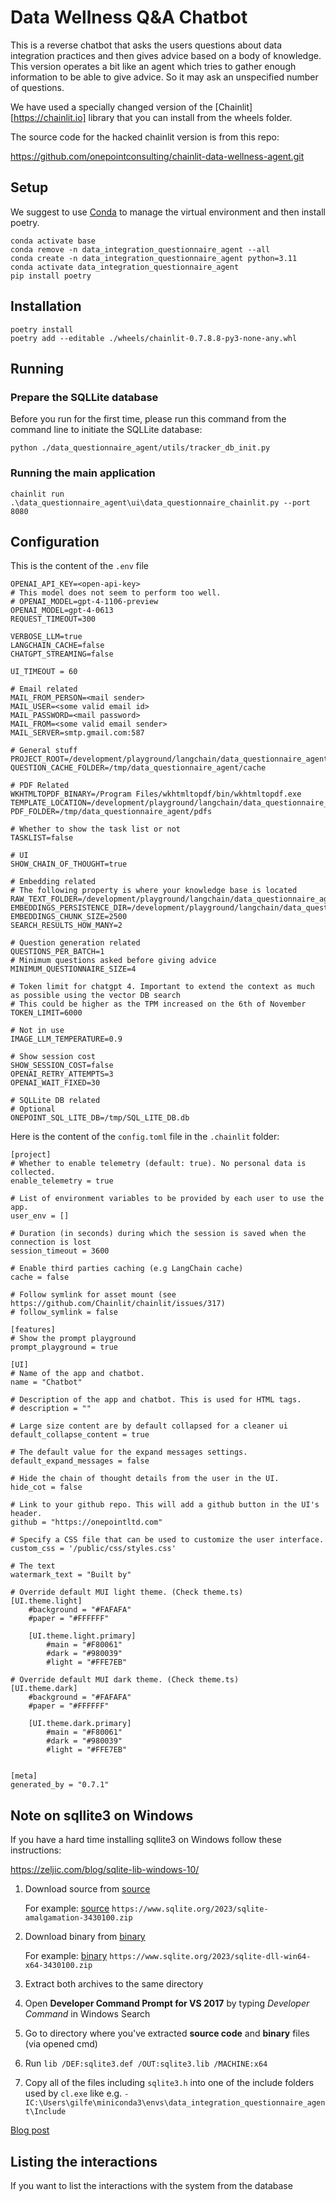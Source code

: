 # Data Wellness Q&A Chatbot

This is a reverse chatbot that asks the users questions about data integration practices and then gives advice based on a body of knowledge.
This version operates a bit like an agent which tries to gather enough information to be able to give advice. So it may ask an unspecified number of questions.

We have used a specially changed version of the [Chainlit][https://chainlit.io] library that you can install from the wheels folder.

The source code for the hacked chainlit version is from this repo:

https://github.com/onepointconsulting/chainlit-data-wellness-agent.git

## Setup

We suggest to use [Conda](https://docs.conda.io/en/latest/) to manage the virtual environment and then install poetry.

```
conda activate base
conda remove -n data_integration_questionnaire_agent --all
conda create -n data_integration_questionnaire_agent python=3.11
conda activate data_integration_questionnaire_agent
pip install poetry
```

## Installation

```
poetry install
poetry add --editable ./wheels/chainlit-0.7.8.8-py3-none-any.whl
```

## Running

### Prepare the SQLLite database

Before you run for the first time, please run this command from the command line to initiate the SQLLite database:

```
python ./data_questionnaire_agent/utils/tracker_db_init.py
```

### Running the main application

```
chainlit run .\data_questionnaire_agent\ui\data_questionnaire_chainlit.py --port 8080
```

## Configuration

This is the content of the `.env` file

```
OPENAI_API_KEY=<open-api-key>
# This model does not seem to perform too well.
# OPENAI_MODEL=gpt-4-1106-preview
OPENAI_MODEL=gpt-4-0613
REQUEST_TIMEOUT=300

VERBOSE_LLM=true
LANGCHAIN_CACHE=false
CHATGPT_STREAMING=false

UI_TIMEOUT = 60

# Email related
MAIL_FROM_PERSON=<mail sender>
MAIL_USER=<some valid email id>
MAIL_PASSWORD=<mail password>
MAIL_FROM=<some valid email sender>
MAIL_SERVER=smtp.gmail.com:587

# General stuff
PROJECT_ROOT=/development/playground/langchain/data_questionnaire_agent
QUESTION_CACHE_FOLDER=/tmp/data_questionnaire_agent/cache

# PDF Related
WKHTMLTOPDF_BINARY=/Program Files/wkhtmltopdf/bin/wkhtmltopdf.exe
TEMPLATE_LOCATION=/development/playground/langchain/data_questionnaire_agent/templates
PDF_FOLDER=/tmp/data_questionnaire_agent/pdfs

# Whether to show the task list or not
TASKLIST=false

# UI
SHOW_CHAIN_OF_THOUGHT=true

# Embedding related
# The following property is where your knowledge base is located
RAW_TEXT_FOLDER=/development/playground/langchain/data_questionnaire_agent/docs/raw_text
EMBEDDINGS_PERSISTENCE_DIR=/development/playground/langchain/data_questionnaire_agent/embeddings
EMBEDDINGS_CHUNK_SIZE=2500
SEARCH_RESULTS_HOW_MANY=2

# Question generation related
QUESTIONS_PER_BATCH=1
# Minimum questions asked before giving advice
MINIMUM_QUESTIONNAIRE_SIZE=4

# Token limit for chatgpt 4. Important to extend the context as much as possible using the vector DB search
# This could be higher as the TPM increased on the 6th of November
TOKEN_LIMIT=6000

# Not in use
IMAGE_LLM_TEMPERATURE=0.9

# Show session cost
SHOW_SESSION_COST=false
OPENAI_RETRY_ATTEMPTS=3
OPENAI_WAIT_FIXED=30

# SQLLite DB related
# Optional
ONEPOINT_SQL_LITE_DB=/tmp/SQL_LITE_DB.db

```

Here is the content of the `config.toml` file in the `.chainlit` folder:

```
[project]
# Whether to enable telemetry (default: true). No personal data is collected.
enable_telemetry = true

# List of environment variables to be provided by each user to use the app.
user_env = []

# Duration (in seconds) during which the session is saved when the connection is lost
session_timeout = 3600

# Enable third parties caching (e.g LangChain cache)
cache = false

# Follow symlink for asset mount (see https://github.com/Chainlit/chainlit/issues/317)
# follow_symlink = false

[features]
# Show the prompt playground
prompt_playground = true

[UI]
# Name of the app and chatbot.
name = "Chatbot"

# Description of the app and chatbot. This is used for HTML tags.
# description = ""

# Large size content are by default collapsed for a cleaner ui
default_collapse_content = true

# The default value for the expand messages settings.
default_expand_messages = false

# Hide the chain of thought details from the user in the UI.
hide_cot = false

# Link to your github repo. This will add a github button in the UI's header.
github = "https://onepointltd.com"

# Specify a CSS file that can be used to customize the user interface.
custom_css = '/public/css/styles.css'

# The text
watermark_text = "Built by"

# Override default MUI light theme. (Check theme.ts)
[UI.theme.light]
    #background = "#FAFAFA"
    #paper = "#FFFFFF"

    [UI.theme.light.primary]
        #main = "#F80061"
        #dark = "#980039"
        #light = "#FFE7EB"

# Override default MUI dark theme. (Check theme.ts)
[UI.theme.dark]
    #background = "#FAFAFA"
    #paper = "#FFFFFF"

    [UI.theme.dark.primary]
        #main = "#F80061"
        #dark = "#980039"
        #light = "#FFE7EB"


[meta]
generated_by = "0.7.1"
```

## Note on sqllite3 on Windows

If you have a hard time installing sqllite3 on Windows follow these instructions:

https://zeljic.com/blog/sqlite-lib-windows-10/

1. Download source from [source](https://www.sqlite.org/download.html)

	For example: [source](https://www.sqlite.org/2023/sqlite-amalgamation-3430100.zip) `https://www.sqlite.org/2023/sqlite-amalgamation-3430100.zip`
2. Download binary from [binary](https://www.sqlite.org/download.html)

	For example: [binary](https://www.sqlite.org/2023/sqlite-dll-win64-x64-3430100.zip) `https://www.sqlite.org/2023/sqlite-dll-win64-x64-3430100.zip`
    
3. Extract both archives to the same directory
    
4. Open **Developer Command Prompt for VS 2017** by typing *Developer Command* in Windows Search

5. Go to directory where you've extracted **source code** and **binary** files (via opened cmd)
6. Run 
	```lib /DEF:sqlite3.def /OUT:sqlite3.lib /MACHINE:x64```
7. Copy all of the files including `sqlite3.h` into one of the include folders used by `cl.exe` like e.g. `-IC:\Users\gilfe\miniconda3\envs\data_integration_questionnaire_agent\Include`
	
[Blog post](https://zeljic.com/blog/sqlite-lib-windows-10/)

## Listing the interactions

If you want to list the interactions with the system from the database